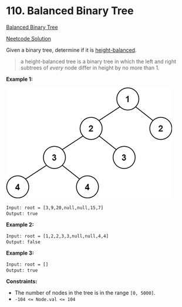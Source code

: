 # 110. Balanced Binary Tree

[Balanced Binary Tree](https://leetcode.com/problems/balanced-binary-tree/description/)

[Neetcode Solution](https://www.youtube.com/watch?v=QfJsau0ItOY&pp=ygUdbmVldGNvZGUgYmFsYW5jZWQgYmluYXJ5IHRyZWU%3D)

Given a binary tree, determine if it is
[height-balanced](https://en.wikipedia.org/wiki/Self-balancing_binary_search_tree).

> a height-balanced tree is a binary tree in which the left and right subtrees
> of
> <em>every</em> node differ in height by no more than 1.

**Example 1:**

<img src="./balanced_binary_tree.jpg" />

```
Input: root = [3,9,20,null,null,15,7]
Output: true
```

**Example 2:**

```
Input: root = [1,2,2,3,3,null,null,4,4]
Output: false
```

**Example 3:**

```
Input: root = []
Output: true
```

**Constraints:**

- The number of nodes in the tree is in the range `[0, 5000]`.
- `-104 <= Node.val <= 104`
